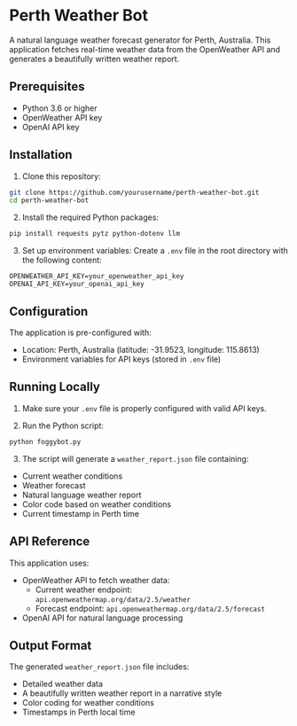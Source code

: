 # Perth Weather Bot

A natural language weather forecast generator for Perth, Australia. This application fetches real-time weather data from the OpenWeather API and generates a beautifully written weather report.

## Prerequisites

- Python 3.6 or higher
- OpenWeather API key
- OpenAI API key

## Installation

1. Clone this repository:
```bash
git clone https://github.com/yourusername/perth-weather-bot.git
cd perth-weather-bot
```

2. Install the required Python packages:
```bash
pip install requests pytz python-dotenv llm
```

3. Set up environment variables:
Create a `.env` file in the root directory with the following content:
```
OPENWEATHER_API_KEY=your_openweather_api_key
OPENAI_API_KEY=your_openai_api_key
```

## Configuration

The application is pre-configured with:
- Location: Perth, Australia (latitude: -31.9523, longitude: 115.8613)
- Environment variables for API keys (stored in `.env` file)

## Running Locally

1. Make sure your `.env` file is properly configured with valid API keys.

2. Run the Python script:
```bash
python foggybot.py
```

3. The script will generate a `weather_report.json` file containing:
- Current weather conditions
- Weather forecast
- Natural language weather report
- Color code based on weather conditions
- Current timestamp in Perth time

## API Reference

This application uses:
- OpenWeather API to fetch weather data:
  - Current weather endpoint: `api.openweathermap.org/data/2.5/weather`
  - Forecast endpoint: `api.openweathermap.org/data/2.5/forecast`
- OpenAI API for natural language processing

## Output Format

The generated `weather_report.json` file includes:
- Detailed weather data
- A beautifully written weather report in a narrative style
- Color coding for weather conditions
- Timestamps in Perth local time